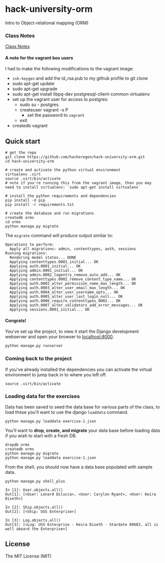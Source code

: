 # hack-university-orm
Intro to Object-relational mapping (ORM)

### Class Notes
[Class Notes](class_notes.md)

#### A note for the vagrant box users
I had to make the following modifications to the vagrant image:

 - `ssh-keygen` and add the id_rsa.pub to my github profile to git clone
 - sudo apt-get update
 - sudo apt-get upgrade
 - sudo apt-get install libpq-dev postgresql-client-common virtualenv
 - set up the vagrant user for access to postgres:
    - sudo su - postgres
    - createuser vagrant -s P
        - set the password to `vagrant`
    - exit
 - createdb vagrant


## Quick start

```console
# get the repo
git clone https://github.com/hackoregon/hack-university-orm.git
cd hack-university-orm

# create and activate the python virtual environment 
virtualenv .virt
source .virt/bin/activate
# note if you're running this from the vagrant image, then you may need to install virtualenv: `sudo apt-get install virtualenv`

# install the python requirements and dependencies
pip install -U pip
pip install -r requirements.txt

# create the database and run migrations
createdb orms
cd orms
python manage.py migrate
```

The `migrate` command will produce output similar to:
```console
Operations to perform:
  Apply all migrations: admin, contenttypes, auth, sessions
Running migrations:
  Rendering model states... DONE
  Applying contenttypes.0001_initial... OK
  Applying auth.0001_initial... OK
  Applying admin.0001_initial... OK
  Applying admin.0002_logentry_remove_auto_add... OK
  Applying contenttypes.0002_remove_content_type_name... OK
  Applying auth.0002_alter_permission_name_max_length... OK
  Applying auth.0003_alter_user_email_max_length... OK
  Applying auth.0004_alter_user_username_opts... OK
  Applying auth.0005_alter_user_last_login_null... OK
  Applying auth.0006_require_contenttypes_0002... OK
  Applying auth.0007_alter_validators_add_error_messages... OK
  Applying sessions.0001_initial... OK
```

#### Congrats!
You've set up the project, to view it start the Django development webserver and open your browser to [localhost:8000](http://localhost:8000).

```bash
python manage.py runserver
```

### Coming back to the project
If you've already installed the dependencies you can activate the virtual environment to jump back in to where you left off.

```console
source .virt/bin/activate
```

### Loading data for the exercises
Data has been saved to seed the data base for various parts of the class, to load these you'll want to use the django `loaddata` command.

```console
python manage.py loaddata exercise-1.json
```

You'll want to **drop, create, and migrate** your data base before loading data if you wish to start with a fresh DB.

```console
dropdb orms
createdb orms
python manage.py migrate
python manage.py loaddata exercise-1.json
```

From the shell, you should now have a data base populated with sample data.

```console
python manage.py shell_plus

In [1]: User.objects.all()
Out[1]: [<User: Lenard Dilucca>, <User: Carylon Ryant>, <User: Keira Diseth>]

In [2]: Ship.objects.all()
Out[2]: [<Ship: USS Enterprise>]

In [3]: Log.objects.all()
Out[3]: [<Log: USS Enterprise - Keira Diseth - Stardate 69683, all is well aboard the Enterprise>]
```

## License
The MIT License (MIT)
